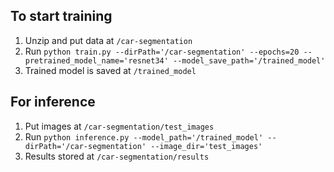 ## To start training
1. Unzip and put data at `/car-segmentation`
2. Run
`python train.py --dirPath='/car-segmentation' --epochs=20 --pretrained_model_name='resnet34' --model_save_path='/trained_model'`
3. Trained model is saved at `/trained_model`

## For inference
1. Put images at `/car-segmentation/test_images`
2. Run
`python inference.py --model_path='/trained_model' --dirPath='/car-segmentation' --image_dir='test_images'`
3. Results stored at `/car-segmentation/results`
